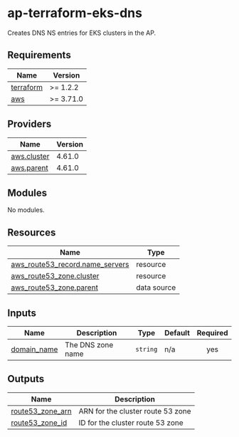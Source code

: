 # ap-terraform-eks-dns

Creates DNS NS entries for EKS clusters in the AP.

<!-- BEGIN_TF_DOCS -->
## Requirements

| Name | Version |
|------|---------|
| <a name="requirement_terraform"></a> [terraform](#requirement\_terraform) | >= 1.2.2 |
| <a name="requirement_aws"></a> [aws](#requirement\_aws) | >= 3.71.0 |

## Providers

| Name | Version |
|------|---------|
| <a name="provider_aws.cluster"></a> [aws.cluster](#provider\_aws.cluster) | 4.61.0 |
| <a name="provider_aws.parent"></a> [aws.parent](#provider\_aws.parent) | 4.61.0 |

## Modules

No modules.

## Resources

| Name | Type |
|------|------|
| [aws_route53_record.name_servers](https://registry.terraform.io/providers/hashicorp/aws/latest/docs/resources/route53_record) | resource |
| [aws_route53_zone.cluster](https://registry.terraform.io/providers/hashicorp/aws/latest/docs/resources/route53_zone) | resource |
| [aws_route53_zone.parent](https://registry.terraform.io/providers/hashicorp/aws/latest/docs/data-sources/route53_zone) | data source |

## Inputs

| Name | Description | Type | Default | Required |
|------|-------------|------|---------|:--------:|
| <a name="input_domain_name"></a> [domain\_name](#input\_domain\_name) | The DNS zone name | `string` | n/a | yes |

## Outputs

| Name | Description |
|------|-------------|
| <a name="output_route53_zone_arn"></a> [route53\_zone\_arn](#output\_route53\_zone\_arn) | ARN for the cluster route 53 zone |
| <a name="output_route53_zone_id"></a> [route53\_zone\_id](#output\_route53\_zone\_id) | ID for the cluster route 53 zone |
<!-- END_TF_DOCS -->